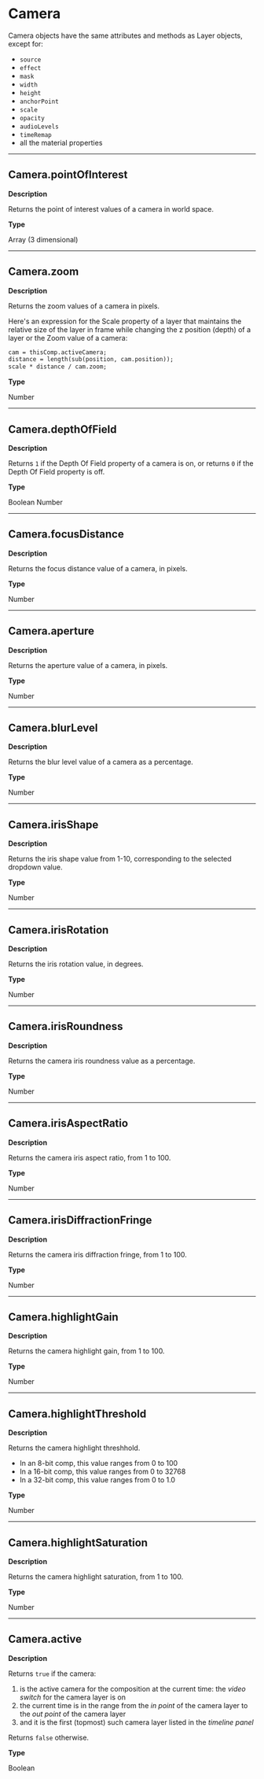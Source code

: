 # Camera

Camera objects have the same attributes and methods as Layer objects, except for:

* `source`
* `effect`
* `mask`
* `width`
* `height`
* `anchorPoint`
* `scale`
* `opacity`
* `audioLevels`
* `timeRemap`
* all the material properties

---

## Camera.pointOfInterest

**Description**

Returns the point of interest values of a camera in world space.

**Type**

Array (3 dimensional)

---

## Camera.zoom

**Description**

Returns the zoom values of a camera in pixels.

Here's an expression for the Scale property of a layer that maintains the relative size of the layer in frame while changing the z position (depth) of a layer or the Zoom value of a camera:

```default
cam = thisComp.activeCamera;
distance = length(sub(position, cam.position));
scale * distance / cam.zoom;
```

**Type**

Number

---

## Camera.depthOfField

**Description**

Returns `1` if the Depth Of Field property of a camera is on, or returns `0` if the Depth Of Field property is off.

**Type**

Boolean Number

---

## Camera.focusDistance

**Description**

Returns the focus distance value of a camera, in pixels.

**Type**

Number

---

## Camera.aperture

**Description**

Returns the aperture value of a camera, in pixels.

**Type**

Number

---

## Camera.blurLevel

**Description**

Returns the blur level value of a camera as a percentage.

**Type**

Number

---

## Camera.irisShape

**Description**

Returns the iris shape value from 1-10, corresponding to the selected dropdown value.

<!-- note: Value ``2`` is reserved for the divider. -->

**Type**

Number

---

## Camera.irisRotation

**Description**

Returns the iris rotation value, in degrees.

**Type**

Number

---

## Camera.irisRoundness

**Description**

Returns the camera iris roundness value as a percentage.

**Type**

Number

---

## Camera.irisAspectRatio

**Description**

Returns the camera iris aspect ratio, from 1 to 100.

**Type**

Number

---

## Camera.irisDiffractionFringe

**Description**

Returns the camera iris diffraction fringe, from 1 to 100.

**Type**

Number

---

## Camera.highlightGain

**Description**

Returns the camera highlight gain, from 1 to 100.

**Type**

Number

---

## Camera.highlightThreshold

**Description**

Returns the camera highlight threshhold.

- In an 8-bit comp, this value ranges from 0 to 100
- In a 16-bit comp, this value ranges from 0 to 32768
- In a 32-bit comp, this value ranges from 0 to 1.0

**Type**

Number

---

## Camera.highlightSaturation

**Description**

Returns the camera highlight saturation, from 1 to 100.

**Type**

Number

---

## Camera.active

**Description**

Returns `true` if the camera:

1. is the active camera for the composition at the current time: the *video switch* for the camera layer is on
2. the current time is in the range from the *in point* of the camera layer to the *out point* of the camera layer
3. and it is the first (topmost) such camera layer listed in the *timeline panel*

Returns `false` otherwise.

**Type**

Boolean

